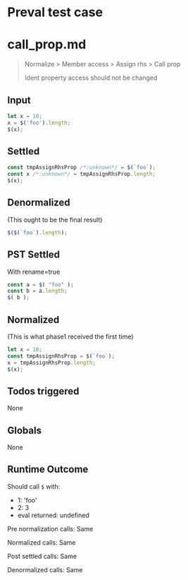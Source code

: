 # Preval test case

# call_prop.md

> Normalize > Member access > Assign rhs > Call prop
>
> Ident property access should not be changed

## Input

`````js filename=intro
let x = 10;
x = $('foo').length;
$(x);
`````


## Settled


`````js filename=intro
const tmpAssignRhsProp /*:unknown*/ = $(`foo`);
const x /*:unknown*/ = tmpAssignRhsProp.length;
$(x);
`````


## Denormalized
(This ought to be the final result)

`````js filename=intro
$($(`foo`).length);
`````


## PST Settled
With rename=true

`````js filename=intro
const a = $( "foo" );
const b = a.length;
$( b );
`````


## Normalized
(This is what phase1 received the first time)

`````js filename=intro
let x = 10;
const tmpAssignRhsProp = $(`foo`);
x = tmpAssignRhsProp.length;
$(x);
`````


## Todos triggered


None


## Globals


None


## Runtime Outcome


Should call `$` with:
 - 1: 'foo'
 - 2: 3
 - eval returned: undefined

Pre normalization calls: Same

Normalized calls: Same

Post settled calls: Same

Denormalized calls: Same
